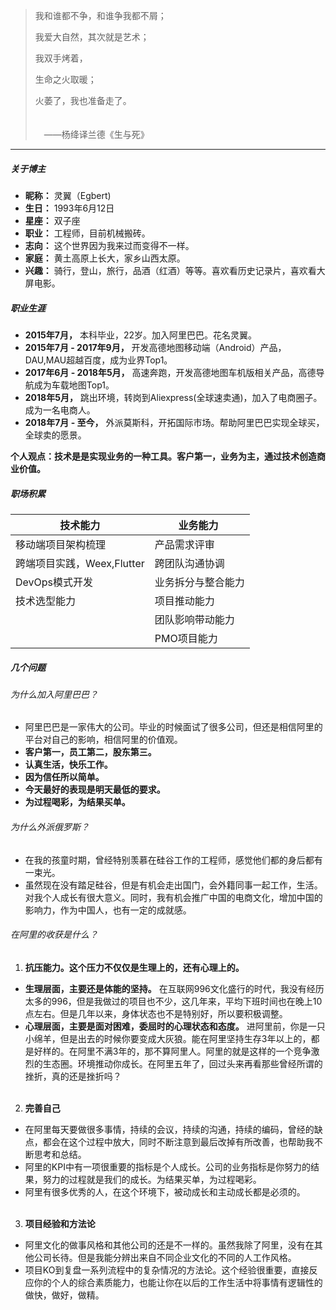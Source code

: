 > <p>我和谁都不争，和谁争我都不屑； 
> <p>我爱大自然，其次就是艺术；
> <p>我双手烤着， 
> <p>生命之火取暖； 
> <p>火萎了，我也准备走了。<p> 
> <p>　<br/>　——杨绛译兰德《生与死》

--- 

##### 关于博主

- __昵称：__ 灵翼（Egbert)
- __生日：__ 1993年6月12日
- __星座：__ 双子座
- __职业：__ 工程师，目前机械搬砖。
- __志向：__ 这个世界因为我来过而变得不一样。
- __家庭：__ 黄土高原上长大，家乡山西太原。
- __兴趣：__ 骑行，登山，旅行，品酒（红酒）等等。喜欢看历史记录片，喜欢看大屏电影。

##### 职业生涯
    
- __2015年7月，__ 本科毕业，22岁。加入阿里巴巴。花名灵翼。
- __2015年7月 - 2017年9月，__ 开发高德地图移动端（Android）产品，DAU,MAU超越百度，成为业界Top1。
- __2017年6月 - 2018年5月，__ 高速奔跑，开发高德地图车机版相关产品，高德导航成为车载地图Top1。
- __2018年5月，__ 跳出环境，转岗到Aliexpress(全球速卖通)，加入了电商圈子。成为一名电商人。
- __2018年7月 - 至今，__  外派莫斯科，开拓国际市场。帮助阿里巴巴实现全球买，全球卖的愿景。

__个人观点：技术是是实现业务的一种工具。客户第一，业务为主，通过技术创造商业价值。__


##### 职场积累
<!-- ---  -->
<!-- ###### 技术能力
- 移动端项目架构梳理
- 跨端项目实践，Weex,Flutter
- DevOps模式开发
- 技术选型能力

###### 业务能力
- 产品需求评审
- 跨团队沟通协调
- 业务拆分与整合能力
- 项目推动能力
- 团队影响带动能力
- PMO项目能力 -->


| 技术能力                   | 业务能力                                        ️ |
| -------------------------- | ------------------------------------------------- |
| 移动端项目架构梳理         | 产品需求评审                                      |
| 跨端项目实践，Weex,Flutter | 跨团队沟通协调                                    |
| DevOps模式开发             | 业务拆分与整合能力                                |
| 技术选型能力               | 项目推动能力                                      |
|                            | 团队影响带动能力                                  |
|                            | PMO项目能力                                       |


##### 几个问题
###### 为什么加入阿里巴巴？
- 阿里巴巴是一家伟大的公司。毕业的时候面试了很多公司，但还是相信阿里的平台对自己的影响，相信阿里的价值观。
- __客户第一，员工第二，股东第三。__
- __认真生活，快乐工作。__
- __因为信任所以简单。__
- __今天最好的表现是明天最低的要求。__
- __为过程喝彩，为结果买单。__

###### 为什么外派俄罗斯？
- 在我的孩童时期，曾经特别羡慕在硅谷工作的工程师，感觉他们都的身后都有一束光。
- 虽然现在没有踏足硅谷，但是有机会走出国门，会外籍同事一起工作，生活。对我个人成长有很大意义。同时，我有机会推广中国的电商文化，增加中国的影响力，作为中国人，也有一定的成就感。


###### 在阿里的收获是什么？

1.  __抗压能力。这个压力不仅仅是生理上的，还有心理上的。__
- __生理层面，主要还是体能的坚持。__ 在互联网996文化盛行的时代，我没有经历太多的996，但是我做过的项目也不少，这几年来，平均下班时间也在晚上10点左右。但是几年以来，身体状态也不是特别好，所以要积极调整。
- __心理层面，主要是面对困难，委屈时的心理状态和态度。__ 进阿里前，你是一只小绵羊，但是出去的时候你要变成大灰狼。能在阿里坚持生存3年以上的，都是好样的。在阿里不满3年的，那不算阿里人。阿里的就是这样的一个竞争激烈的生态圈。环境推动你成长。在阿里五年了，回过头来再看那些曾经所谓的挫折，真的还是挫折吗？<br/><br/>

2. __完善自己__
- 在阿里每天要做很多事情，持续的会议，持续的沟通，持续的编码，曾经的缺点，都会在这个过程中放大，同时不断注意到最后改掉有所改善，也帮助我不断思考和总结。
- 阿里的KPI中有一项很重要的指标是个人成长。公司的业务指标是你努力的结果，努力的过程就是我们的成长。为结果买单，为过程喝彩。
- 阿里有很多优秀的人，在这个环境下，被动成长和主动成长都是必须的。<br/><br/>

3. __项目经验和方法论__
- 阿里文化的做事风格和其他公司的还是不一样的。虽然我除了阿里，没有在其他公司长待。但是我能分辨出来自不同企业文化的不同的人工作风格。
- 项目KO到复盘一系列流程中的复杂情况的方法论。这个经验很重要，直接反应你的个人的综合素质能力，也能让你在以后的工作生活中将事情有逻辑性的做快，做好，做精。






<!-- ##### 编程语言倾向表 -->

<!-- > __从左到右__ 为喜欢程度，__从上到下__ 为了解程度，__版本__ 表示下界。

|     | 💔️           | ❤️ ️                 | ❤️❤️ ️                     | ❤️❤️❤️ ️               |
| --- | ------------- | -------------------- | -------------------------- | ---------------------- |
| 😅  | `PHP` `BASIC` | `C` `ObjC` `Prolog`  | `Kotlin` `Dart` `MIPS`     | `Swift` `Agda` `Idris` |
| 🧐  |               | `C++` `Hack` `Lisp*` | `C++11` `C#` `AS3`         | `Scala` `Rust`         |
| 😏  | `Shell`       | `Java` `Python`      | `TypeScript` `Flow` `Wasm` | `Haskell` `Coq` `ML*`  |
| 🤓  |               | `JavaScript`         | `EcmaScript6`              | `λ` `Λ` `Π` `Σ`        |

<!-- > __`ML*` 家族__：`OCaml` `ReasonML` `Standard ML` (`F#`)   -->
<!-- > __`Lisp*` 家族__：`Clojure` `Scheme` `Racket` -->


<!-- ##### 演讲与分享

- [Upgrading to Progressive Web Apps][9] · [JSConf CN 上海 2017](http://2017.jsconf.cn/)
- Building Progressive Web Apps · [CSDI 广州 2017](http://www.csdisummit.com/)
- The State of Progressive Web App · GDG IO Redux 北京 2017
- 炒冷饭 · PWA 到底是个什么玩意？· Baidu HQ 北京 2017
- [Service Worker 101][5] · GDG DevFest 北京 2016
- [Progressive Web App，复兴序章][4] · [QCon 上海 2016](http://2016.qconshanghai.com/presentation/3111)
- Progressive Web App 之我见 · GDG IO Redux 北京 2016
- [CSS Still Sucks 2015][2] · 2015
- [JavaScript 模块化七日谈][1] · 2015

[1]: //huangxuan.me/2015/07/09/js-module-7day/
[2]: //huangxuan.me/2015/12/28/css-sucks-2015/
[3]: //huangxuan.me/2016/06/05/pwa-in-my-pov/
[4]: //huangxuan.me/2016/10/20/pwa-qcon2016/
[5]: //huangxuan.me/2016/11/20/sw-101-gdgdf/
[6]: https://yanshuo.io/assets/player/?deck=58ac8598b123db0067292f92 "PWA Rehashing"
[7]: https://yanshuo.io/assets/player/?deck=593ad6fbfe88c2006a0a0d6d "The State of PWA"
[8]: https://yanshuo.io/assets/player/?deck=594d673d570c357d0698a950 "Building PWA"
[9]: //huangxuan.me/jsconfcn2017/ -->
